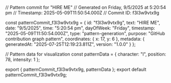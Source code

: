 // Pattern commit for "HIRE ME"
// Generated on Friday, 9/5/2025 at 5:20:54 pm
// Timestamp: 2025-05-09T11:50:54.000Z
// Commit ID: f3l3w9vtx9g

const patternCommit_f3l3w9vtx9g = {
  id: "f3l3w9vtx9g",
  text: "HIRE ME",
  date: "9/5/2025",
  time: "5:20:54 pm",
  dayOfWeek: "Friday",
  timestamp: "2025-05-09T11:50:54.000Z",
  type: "pattern-generation",
  purpose: "GitHub contribution graph pattern",
  coordinates: {
    x: 17,
    y: 6
  },
  metadata: {
    generatedAt: "2025-07-25T12:19:23.811Z",
    version: "1.0.0"
  }
};

// Pattern data for visualization
const patternData = {
  character: "I",
  position: 78,
  intensity: 1
};

export { patternCommit_f3l3w9vtx9g, patternData };
export default patternCommit_f3l3w9vtx9g;
